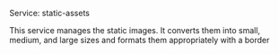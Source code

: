 Service: static-assets

This service manages the static images. It converts them into small, medium, and large sizes and formats them appropriately with a border
